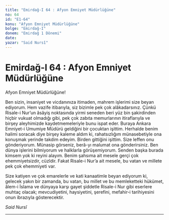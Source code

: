 ```yaml
---
title: "Emirdağ-I 64 : Afyon Emniyet Müdürlüğüne"
no: 64
id: "E1-64"
konu: "Afyon Emniyet Müdürlüğüne"
bolge: "Emirdağ-I"
donem: "Emirdağ 1 Dönemi"
date: 
yazar: "Said Nursî"
---
```


# Emirdağ-I 64 : Afyon Emniyet Müdürlüğüne

Afyon Emniyet Müdürlüğüne!

Ben sizin, insaniyet ve vicdanınıza itimaden, mahrem işlerimi size beyan ediyorum. Hem vazife itibarıyla, siz bizimle pek çok alâkadarsınız. Çünkü Risale-i Nur’un âsâyiş noktasında yirmi seneden beri yüz bin şakirdinden hiçbir vukuat olmadığı gibi, pek çok zabıta memurlarının itiraflarıyla ve birşey aleyhimizde kaydetmemeleriyle bunu ispat eder. Buraya Ankara Emniyet-i Umumiye Müdürü geldiğini bir çocuktan işittim. Herhalde benim halimi soracak diye birşey kaleme aldım ki, rahatsızlığım münasebetiyle ona konuşmak yerinde takdim edeyim. Birden gittiğini işittim. Size leffen onu gönderiyorum. Münasip görseniz, berâ-yı malumat ona gönderirsiniz. Ben dünya işlerini bilmiyorum ve halklarla görüşemiyorum. Senden başka burada kimsem yok ki reyini alayım. Benim şahsıma ait mesele gerçi çok ehemmiyetsizdir, cüzîdir. Fakat Risale-i Nur’a ait mesele, bu vatan ve millete pek çok ehemmiyeti var.

Size katiyen ve çok emarelerle ve kati kanaatimle beyan ediyorum ki, gelecek yakın bir zamanda, bu vatan, bu millet ve bu memleketteki hükümet, âlem-i İslama ve dünyaya karşı gayet şiddetle Risale-i Nur gibi eserlere muhtaç olacak; mevcudiyetini, haysiyetini, şerefini, mefahir-i tarihiyesini onun ibrazıyla gösterecektir.

*Said Nursî*

***
